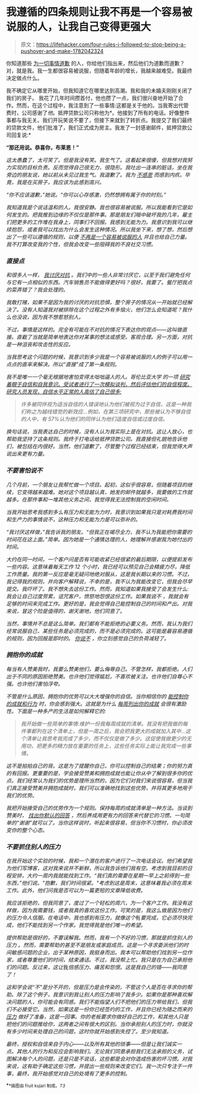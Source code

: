 # 我遵循的四条规则让我不再是一个容易被说服的人，让我自己变得更强大

> 原文：<https://lifehacker.com/four-rules-i-followed-to-stop-being-a-pushover-and-make-1782042324>

你知道那些 [为一切事情道歉](https://lifehacker.com/how-to-stop-apologizing-for-everything-you-do-1746770762) 的人，你给他们指出来，然后他们为道歉而道歉？对，就是我。我一生都很容易被说服，但随着年龄的增长，我越来越难受。我最终决定做点什么。



我不确定它从哪里开始，但我知道它在哪里达到高潮。我和我的未婚夫刚刚关闭了我们的房子。 我花了几年时间攒首付，他也攒了一点，我们很兴奋地开始了合作。然而，在这个过程中，我注意到了一些事情:这都是关于他的。当我寄出代管费时，公司感谢了*他*。抵押贷款公司只称他为*。他接到了所有的电话。好像整件事都与我无关。我们开玩笑说不要了，但接下来就到了转折点。我提交了我们最终的贷款文件，他们批准了，我们正式成为房主。我发了一封感谢邮件，抵押贷款公司回复说:*

**“那还用说。恭喜你，布莱恩！”**

*这太愚蠢了，太可笑了。但是我没有笑。我生气了。这看起来很傻，但我想对我努力实现的目标负责。反而觉得自己很无力，很隐形。我吐出一连串的脏话，坐在我旁边的朋友说，她以前从未见过我生气。我道歉了。我为 [不感恩](http://lifehacker.com/why-gratitude-makes-you-a-happier-person-1743397610) 而感到内疚。毕竟，我是在买房子，我应该为此感到高兴。*

*“你不应该道歉，”她说。“你可以心存感激，仍然想拥有属于你的时刻。”*

*我知道我是个说话温和的人。我很安静。我也很容易被说服。所以我能看到它是如何发生的。把我推到边缘的不仅仅是那件事。那是朋友们暗中破坏我的几年，雇主们把更多的工作堆在我身上，同事们不回报。我感到无能为力。我意识到我可以继续抱怨，或者我可以找出为什么会发生这种情况。所以我坐下来，想了想，然后想出了一些可以遵循的规则，以便 [不再是一个容易被说服的人](http://lifehacker.com/how-to-stop-being-a-pushover-1625771201) 并且也给自己力量。我不打算改变我的个性，但我会改变一些阻碍我的不良社交习惯。*

### *直接点*

*和很多人一样， [我讨厌对抗](https://lifehacker.com/how-being-non-confrontational-has-held-me-back-in-life-1722685647) 。我们中的一些人非常讨厌它，以至于我们避免任何与它有一点相似的东西。汽车销售员不能做得更好吗？很好，我要了。餐厅把我点的菜弄错了？我会处理的。*

*我敢打赌，如果不是因为我的讨厌的对抗恐惧，整个房子的情况从一开始就已经解决了。没有人知道我对被排除在这个过程之外有多恼火，他们怎么会知道呢？我什么也没说，因为我不想惹怒别人。*

*不过，事情是这样的。完全有可能在不对抗的情况下表达你的观点——这叫做直接。直截了当就是简单地表达你对某事的想法或感受。客观合理。另一方面，对抗是一种沮丧和攻击性的反应。*

*当我思考这个问题的时候，我意识到多少我是一个容易被说服的人的例子可以用一点点的直率来解决。所以“直接”成了第一条规则。*

*我不是唯一一个毫无根据地害怕变得太咄咄逼人的人。哥伦比亚大学 的一项 [研究着眼于自信和自我意识。受试者进行了一次模拟谈判，然后评估他们的自信程度。研究人员发现，自信水平正常的人高估了自己很多:](http://www.columbia.edu/~da358/publications/Pushing_in_the_dark.pdf)*

> *许多被同伴视为适当自信的人错误地认为他们被视为过于自信，这是一种我们称之为越线错觉的新效应...例如，在第三项研究中，那些被认为不够自信的人中，有 57%认为他们的同伴认为他们适度自信或过度自信。*

*换句话说，当我表达自己的时候，没有人认为我实际上是在对抗。这让人放心，也帮助我坚持了这条规则。我终于打电话给抵押贷款公司。我直接但礼貌地告诉他们，被包括在内很好。当然，他们道歉了，尽管整个过程已经结束，但我觉得大声说出来更有力量。*

### *不要害怕说不*

*几个月前，一个朋友让我帮忙做一个项目。起初，这似乎很容易，但随着项目的继续，它变得越来越难。她对这个项目越认真，她发的邮件就越多，我要做的工作就越多。在那件事和一堆其他义务之间，我觉得我无法控制我的空闲时间。*

*当我开始思考我感到多么有压力和无能为力时，我意识到如果我只是对耗费我时间和生产力的事情说不，这种压力和无能为力是可以弥补的。*

*“我讨厌这样做，”我告诉我的朋友。“但我正在竭尽全力，我不认为我能把你需要的时间花在这上面。”简单。因为她是一个通情达理的人，她理解并感谢我为她付出的时间。*

*大约在同一时间，一个客户问是否有可能收紧已经很紧的最后期限，以便提前发布一些内容。这意味着每天工作 12 个小时，我已经可以预见自己会精疲力尽，降低工作质量。我的第一反应是毫无疑问地绝对服从，这是我长期以来的习惯。不过，我记得我的规则，并向客户解释说，不幸的是，我不认为我能改变它，但我会尽早提交。我吓坏了。我不想失去这份工作。然而，我知道如果我接受了会发生什么:我会让自己过度劳累，诅咒客户，愤怒地怨恨这份工作。如果我说不 ，我就会有足够的时间来完成工作。更好的是，我会觉得自己能控制自己的时间和产出。对我来说，冒这个险是值得的，谢天谢地，他们同意了。*

*当然，事情并不总是这么简单。我们都有不能拒绝的必要义务。然而，我认为我们经常说服自己，某些任务是必须完成的，而不是必须完成的。这可能是最容易遵循的规则，因为回报是即时的。 [你说不](https://lifehacker.com/how-people-pleasers-can-learn-to-say-no-more-often-1524324151) ，你立刻感觉自己的负荷减轻了。*

### *拥抱你的成就*

*每当有人赞美我时，我要么赞美他们，要么侮辱自己。不管怎样，我都拒绝。人们出于不同的原因拒绝赞美。也许他们觉得尴尬，不喜欢被关注。也许他们自尊心不强。也许他们害怕浮夸。*

*不管是什么原因，拥抱你的优势可以大大增强你的自信。当你相信你的 [能控制你的成就和行为](http://lifehacker.com/motivate-yourself-to-finish-a-task-with-this-two-step-p-1777860759) 时，你会感到强大。这就是为什么 [每周列出你的成就](http://lifehacker.com/keep-a-weekly-accomplishments-list-to-motivate-yourself-1764718541) 会很有激励性。下面是一种多产的生活是如何解释它的:*

> *我开始做一些简单的事情:维护一份我每周成就的清单。我没有把我做的每件事都列在这个清单上，但是一周之后，我会把我更大的成就加入其中...这个清单让我思考我完成了多少，而不仅仅是做了多少。这促使我做更少的无用功，把更多的精力放在重要的任务上，这些任务实际上能让我完成一些事情。*

*这不是拍拍自己的背。这是为了提醒你自己，你可以控制自己的结果；你的努力真的有回报。更重要的是，学会接受赞美和拥抱成就也能让你从中了解到很多你的优点。我们经常认为我们的优势是理所当然的，因为它们对我们来说很容易，但当我们真正接受赞美并拥抱成就时，我们可以准确地找到这些优势，并将其更多地用于我们的优势。*

*我把开始接受自己的优势作为一个规则。保持每周的成就清单是一种方法。当谈到赞美时， [找出你默认的回答](http://lifehacker.com/learn-to-take-a-compliment-by-replacing-your-default-re-1729715326) ，然后养成用更有力的回答来代替它的习惯。一句简单的“谢谢”就可以了。当你这样说时，听起来很容易，但当你不习惯时，你必须改变你的整个心态。*

### *不要抓住别人的压力*

*在我开始这个实验的时候，我和一个潜在的客户进行了一次电话会议。他们希望我为他们写博客，这对我来说并不新鲜，所以我告诉他们我有空。考虑到我目前的日程安排，大约一周内我就能找到工作。“我们真的需要在星期一早上之前得到一些东西，”他们说。"抱歉，我们时间很紧。"考虑到这是周末，这意味着我必须在周末工作。此外，他们问我是否可以为一篇更短的文章降低收费。*

*我应该拒绝的，但我同意了，度过了一个轻松的周六，为一个客户工作。我没有这样做，因为我需要钱，或者我真的喜欢这份工作。可笑的是，我这么做是因为他们的压力令人信服。在电话中，我也感到有压力，就像这个*有*要完成，它必须尽快完成，他们不能找到另一个作家。我觉得我是他们唯一的希望。*

*提供帮助是很好的，不要误解我。然而，我有一个不好的习惯，那就是抓住别人的压力 。然而，需要帮助的甚至不是朋友或家庭成员。这是一个寻求委派他们的时间敏感问题的企业，出于某种原因，我挺身而出。我本可以帮助他们找到另一位作家，或者尊重他们的时间，结束通话。不过，我没帮上忙。我只是在为自己承担他们的问题。反过来，这让*我*倍感压力、痛苦和怨恨。这是我自己的错——我同意了！*

*这和学会说“不”是分不开的，但是压力是会传染的，不管这个人是否在寻求你的帮助。除了这个例子，我意识到我让别人的压力影响了我多少。如果你是那种喜欢解决问题的人，你可能会有同感。我们不能指望人们不把他们的压力带给我们，但我们不必接受它。当然，如果这是一份你已经签约的工作，并且你已经为随之而来的 [压力](http://lifehacker.com/stop-the-stress-reflex-at-the-start-to-avoid-chronic-st-5807216) 做好了准备，这是一回事。你的老板要求你做好自己的工作，和其他人只是把他们的问题推给你，这两者之间有很大的区别。当你承担别人的压力时，你就没有多少时间来处理自己的问题，这时你就开始感到失控了。至少我知道。*

*最终，授权和自信来自于内心——以及所有其他的琐事——但是让我们诚实一点。其他人的行为和反应会影响我们。无论我们同意承担我们无法承担的义务，试图解决每个人的问题，还是只是不说话，这些都是会对你造成伤害的坏习惯。对我来说，这有助于确定这些习惯，并提出一些规则来改变它们。我一次只专注于一件事，最终，我开始感觉对自己的处境有了更多的控制。*

*<small>*插图由 fruit kujari 制成。*T3</small>*